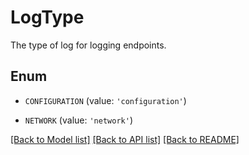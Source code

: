 # LogType

The type of log for logging endpoints. 

## Enum

* `CONFIGURATION` (value: `'configuration'`)

* `NETWORK` (value: `'network'`)

[[Back to Model list]](../README.md#documentation-for-models) [[Back to API list]](../README.md#documentation-for-api-endpoints) [[Back to README]](../README.md)


